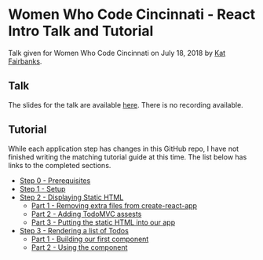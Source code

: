 # Women Who Code Cincinnati - React Intro Talk and Tutorial

Talk given for Women Who Code Cincinnati on July 18, 2018 by [Kat Fairbanks](https://github.com/katzenbar).

## Talk

The slides for the talk are available [here](https://github.com/WomenWhoCodeCincy/2018-july-react-intro/blob/master/slides.pdf). There is no recording available.

## Tutorial

While each application step has changes in this GitHub repo, I have not finished writing the matching tutorial guide at this time. The list below has links to the completed sections.

- [Step 0 - Prerequisites](https://github.com/WomenWhoCodeCincy/2018-july-react-intro/blob/master/tutorial/step-00--prerequisites.md)
- [Step 1 - Setup](https://github.com/WomenWhoCodeCincy/2018-july-react-intro/blob/master/tutorial/step-01--setup.md)
- [Step 2 - Displaying Static HTML](https://github.com/WomenWhoCodeCincy/2018-july-react-intro/blob/master/tutorial/step-02--static-html.md)
  - [Part 1 - Removing extra files from create-react-app](https://github.com/WomenWhoCodeCincy/2018-july-react-intro/blob/master/tutorial/step-02--static-html.md#part-1---removing-extra-files-from-create-react-app)
  - [Part 2 - Adding TodoMVC assests](https://github.com/WomenWhoCodeCincy/2018-july-react-intro/blob/master/tutorial/step-02--static-html.md#part-2---adding-todomvc-assests)
  - [Part 3 - Putting the static HTML into our app](https://github.com/WomenWhoCodeCincy/2018-july-react-intro/blob/master/tutorial/step-02--static-html.md#part-3---putting-the-static-html-into-our-app)
- [Step 3 - Rendering a list of Todos](https://github.com/WomenWhoCodeCincy/2018-july-react-intro/blob/master/tutorial/step-03--rendering-lists-of-todos.md)
  - [Part 1 - Building our first component](https://github.com/WomenWhoCodeCincy/2018-july-react-intro/blob/master/tutorial/step-03--rendering-lists-of-todos.md#part-1---building-our-first-component)
  - [Part 2 - Using the component](https://github.com/WomenWhoCodeCincy/2018-july-react-intro/blob/master/tutorial/step-03--rendering-lists-of-todos.md#part-2---using-the-component)

